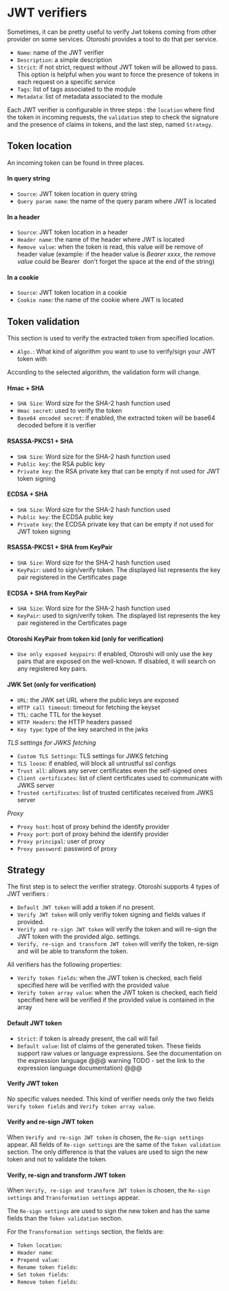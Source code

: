 # JWT verifiers

Sometimes, it can be pretty useful to verify Jwt tokens coming from other provider on some services. Otoroshi provides a tool to do that per service.

* `Name`: name of the JWT verifier
* `Description`: a simple description
* `Strict`: if not strict, request without JWT token will be allowed to pass. This option is helpful when you want to force the presence of tokens in each request on a specific service 
* `Tags`: list of tags associated to the module
* `Metadata`: list of metadata associated to the module

Each JWT verifier is configurable in three steps : the `location` where find the token in incoming requests, the `validation` step to check the signature and the presence of claims in tokens, and the last step, named `Strategy`.

## Token location

An incoming token can be found in three places.

#### In query string

* `Source`: JWT token location in query string
* `Query param name`: the name of the query param where JWT is located

#### In a header

* `Source`: JWT token location in a header
* `Header name`: the name of the header where JWT is located
* `Remove value`: when the token is read, this value will be remove of header value (example: if the header value is *Bearer xxxx*, the *remove value* could be Bearer&nbsp; don't forget the space at the end of the string)

#### In a cookie

* `Source`: JWT token location in a cookie
* `Cookie name`: the name of the cookie where JWT is located

## Token validation

This section is used to verify the extracted token from specified location.

* `Algo.`: What kind of algorithm you want to use to verify/sign your JWT token with

According to the selected algorithm, the validation form will change.

#### Hmac + SHA
* `SHA Size`: Word size for the SHA-2 hash function used
* `Hmac secret`: used to verify the token
* `Base64 encoded secret`: if enabled, the extracted token will be base64 decoded before it is verifier

#### RSASSA-PKCS1 + SHA
* `SHA Size`: Word size for the SHA-2 hash function used
* `Public key`: the RSA public key
* `Private key`: the RSA private key that can be empty if not used for JWT token signing

#### ECDSA + SHA
* `SHA Size`: Word size for the SHA-2 hash function used
* `Public key`: the ECDSA public key
* `Private key`: the ECDSA private key that can be empty if not used for JWT token signing

#### RSASSA-PKCS1 + SHA from KeyPair
* `SHA Size`: Word size for the SHA-2 hash function used
* `KeyPair`: used to sign/verify token. The displayed list represents the key pair registered in the Certificates page
  
#### ECDSA + SHA from KeyPair
* `SHA Size`: Word size for the SHA-2 hash function used
* `KeyPair`: used to sign/verify token. The displayed list represents the key pair registered in the Certificates page

#### Otoroshi KeyPair from token kid (only for verification)
* `Use only exposed keypairs`: if enabled, Otoroshi will only use the key pairs that are exposed on the well-known. If disabled, it will search on any registered key pairs.

#### JWK Set (only for verification)

* `URL`: the JWK set URL where the public keys are exposed
* `HTTP call timeout`: timeout for fetching the keyset
* `TTL`: cache TTL for the keyset
* `HTTP Headers`: the HTTP headers passed
* `Key type`: type of the key searched in the jwks

*TLS settings for JWKS fetching*

* `Custom TLS Settings`: TLS settings for JWKS fetching
* `TLS loose`: if enabled, will block all untrustful ssl configs
* `Trust all`: allows any server certificates even the self-signed ones
* `Client certificates`: list of client certificates used to communicate with JWKS server
* `Trusted certificates`: list of trusted certificates received from JWKS server

*Proxy*

* `Proxy host`: host of proxy behind the identify provider
* `Proxy port`: port of proxy behind the identify provider
* `Proxy principal`: user of proxy 
* `Proxy password`: password of proxy

## Strategy

The first step is to select the verifier strategy. Otoroshi supports 4 types of JWT verifiers : 
* `Default JWT token` will add a token if no present. 
* `Verify JWT token` will only verifiy token signing and fields values if provided. 
* `Verify and re-sign JWT token` will verify the token and will re-sign the JWT token with the provided algo. settings. 
* `Verify, re-sign and transform JWT token` will verify the token, re-sign and will be able to transform the token.

All verifiers has the following properties: 

* `Verify token fields`: when the JWT token is checked, each field specified here will be verified with the provided value
* `Verify token array value`: when the JWT token is checked, each field specified here will be verified if the provided value is contained in the array


#### Default JWT token

* `Strict`: if token is already present, the call will fail
* `Default value`: list of claims of the generated token. These fields support raw values or language expressions. See the documentation on the expression language 
@@@ warning
TODO - set the link to the expression language documentation)
@@@

#### Verify JWT token

No specific values needed. This kind of verifier needs only the two fields `Verify token fields` and `Verify token array value`.

#### Verify and re-sign JWT token

When `Verify and re-sign JWT token` is chosen, the `Re-sign settings` appear. All fields of `Re-sign settings` are the same of the `Token validation` section. The only difference is that the values are used to sign the new token and not to validate the token.


#### Verify, re-sign and transform JWT token

When `Verify, re-sign and transform JWT token` is chosen, the `Re-sign settings` and `Transformation settings` appear.

The `Re-sign settings` are used to sign the new token and has the same fields than the `Token validation` section.

For the `Transformation settings` section, the fields are:
* `Token location`:
* `Header name`:
* `Prepend value`:
* `Rename token fields`:
* `Set token fields`:
* `Remove token fields`:
